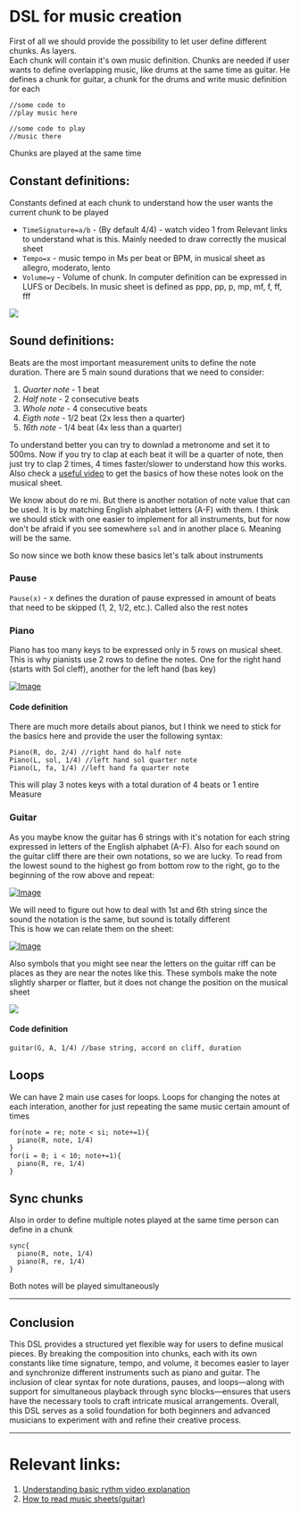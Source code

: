 # DSL for music creation

First of all we should provide the possibility to let user define different chunks. As layers.  
Each chunk will contain it's own music definition. Chunks are needed if user wants to define overlapping music, like drums at the same time as guitar. He defines a chunk for guitar, a chunk for the drums and write music definition for each

```
//some code to 
//play music here
```

```
//some code to play 
//music there
```

Chunks are played at the same time

## Constant definitions:

Constants defined at each chunk to understand how the user wants the current chunk to be played

- `TimeSignature=a/b` - (By default 4/4) - watch video 1 from Relevant links to understand what is this. Mainly needed to draw correctly the musical sheet
- `Tempo=x` - music tempo in Ms per beat or BPM, in musical sheet as allegro, moderato, lento
- `Volume=y` - Volume of chunk. In computer definition can be expressed in LUFS or Decibels. In music sheet is defined as ppp, pp, p, mp, mf, f, ff, fff

[![](https://private-user-images.githubusercontent.com/103861986/413540474-89eec042-7290-4e74-8f71-40304321700e.png?jwt=eyJhbGciOiJIUzI1NiIsInR5cCI6IkpXVCJ9.eyJpc3MiOiJnaXRodWIuY29tIiwiYXVkIjoicmF3LmdpdGh1YnVzZXJjb250ZW50LmNvbSIsImtleSI6ImtleTUiLCJleHAiOjE3NDI3OTg2MjcsIm5iZiI6MTc0Mjc5ODMyNywicGF0aCI6Ii8xMDM4NjE5ODYvNDEzNTQwNDc0LTg5ZWVjMDQyLTcyOTAtNGU3NC04ZjcxLTQwMzA0MzIxNzAwZS5wbmc_WC1BbXotQWxnb3JpdGhtPUFXUzQtSE1BQy1TSEEyNTYmWC1BbXotQ3JlZGVudGlhbD1BS0lBVkNPRFlMU0E1M1BRSzRaQSUyRjIwMjUwMzI0JTJGdXMtZWFzdC0xJTJGczMlMkZhd3M0X3JlcXVlc3QmWC1BbXotRGF0ZT0yMDI1MDMyNFQwNjM4NDdaJlgtQW16LUV4cGlyZXM9MzAwJlgtQW16LVNpZ25hdHVyZT0xNmVjMTY3NDY4MjIyYmQxOGNmMGMwNmZkMDUzMDc5ZDhiMmFhYzIxNjBlZjU1NjgyNjllY2M0MTRmOWQ0OWE0JlgtQW16LVNpZ25lZEhlYWRlcnM9aG9zdCJ9.yQ6Kj7Vqf8MXXJ77hjXGhW69Tni_I8V3zJCHlmw1yNI)](https://private-user-images.githubusercontent.com/103861986/413540474-89eec042-7290-4e74-8f71-40304321700e.png?jwt=eyJhbGciOiJIUzI1NiIsInR5cCI6IkpXVCJ9.eyJpc3MiOiJnaXRodWIuY29tIiwiYXVkIjoicmF3LmdpdGh1YnVzZXJjb250ZW50LmNvbSIsImtleSI6ImtleTUiLCJleHAiOjE3NDI3OTg2MjcsIm5iZiI6MTc0Mjc5ODMyNywicGF0aCI6Ii8xMDM4NjE5ODYvNDEzNTQwNDc0LTg5ZWVjMDQyLTcyOTAtNGU3NC04ZjcxLTQwMzA0MzIxNzAwZS5wbmc_WC1BbXotQWxnb3JpdGhtPUFXUzQtSE1BQy1TSEEyNTYmWC1BbXotQ3JlZGVudGlhbD1BS0lBVkNPRFlMU0E1M1BRSzRaQSUyRjIwMjUwMzI0JTJGdXMtZWFzdC0xJTJGczMlMkZhd3M0X3JlcXVlc3QmWC1BbXotRGF0ZT0yMDI1MDMyNFQwNjM4NDdaJlgtQW16LUV4cGlyZXM9MzAwJlgtQW16LVNpZ25hdHVyZT0xNmVjMTY3NDY4MjIyYmQxOGNmMGMwNmZkMDUzMDc5ZDhiMmFhYzIxNjBlZjU1NjgyNjllY2M0MTRmOWQ0OWE0JlgtQW16LVNpZ25lZEhlYWRlcnM9aG9zdCJ9.yQ6Kj7Vqf8MXXJ77hjXGhW69Tni_I8V3zJCHlmw1yNI)

## Sound definitions:

Beats are the most important measurement units to define the note duration. There are 5 main sound durations that we need to consider:

1. _Quarter note_ - 1 beat
2. _Half note_ - 2 consecutive beats
3. _Whole note_ - 4 consecutive beats
4. _Eigth note_ - 1/2 beat (2x less then a quarter)
5. _16th note_ - 1/4 beat (4x less than a quarter)

To understand better you can try to downlad a metronome and set it to 500ms. Now if you try to clap at each beat it will be a quarter of note, then just try to clap 2 times, 4 times faster/slower to understand how this works. Also check a [useful video](https://youtu.be/ZoxN0wOmw-Q?si=zk-XzM2LhwfT7fwK) to get the basics of how these notes look on the musical sheet.

We know about do re mi. But there is another notation of note value that can be used. It is by matching English alphabet letters (A-F) with them. I think we should stick with one easier to implement for all instruments, but for now don't be afraid if you see somewhere `sol` and in another place `G`. Meaning will be the same.

So now since we both know these basics let's talk about instruments

### Pause

`Pause(x)` - x defines the duration of pause expressed in amount of beats that need to be skipped (1, 2, 1/2, etc.). Called also the rest notes

### Piano

Piano has too many keys to be expressed only in 5 rows on musical sheet. This is why pianists use 2 rows to define the notes. One for the right hand (starts with Sol cleff), another for the left hand (bas key)

[![Image](https://private-user-images.githubusercontent.com/103861986/413540492-a4bbf80f-716d-4199-93cf-681132c88b2c.png?jwt=eyJhbGciOiJIUzI1NiIsInR5cCI6IkpXVCJ9.eyJpc3MiOiJnaXRodWIuY29tIiwiYXVkIjoicmF3LmdpdGh1YnVzZXJjb250ZW50LmNvbSIsImtleSI6ImtleTUiLCJleHAiOjE3NDI3OTg2MjcsIm5iZiI6MTc0Mjc5ODMyNywicGF0aCI6Ii8xMDM4NjE5ODYvNDEzNTQwNDkyLWE0YmJmODBmLTcxNmQtNDE5OS05M2NmLTY4MTEzMmM4OGIyYy5wbmc_WC1BbXotQWxnb3JpdGhtPUFXUzQtSE1BQy1TSEEyNTYmWC1BbXotQ3JlZGVudGlhbD1BS0lBVkNPRFlMU0E1M1BRSzRaQSUyRjIwMjUwMzI0JTJGdXMtZWFzdC0xJTJGczMlMkZhd3M0X3JlcXVlc3QmWC1BbXotRGF0ZT0yMDI1MDMyNFQwNjM4NDdaJlgtQW16LUV4cGlyZXM9MzAwJlgtQW16LVNpZ25hdHVyZT1hMjJkZmFhMjA3NzM3NDhjNzYxMWJmM2RiNGRhYzg0Yzk2YzEyNDQxMGM3ODU5NzdlZGJhYzI3OWUyNjYzYzFhJlgtQW16LVNpZ25lZEhlYWRlcnM9aG9zdCJ9.690RaRNaUPhfFNX9HUzbYLfwiVnLXiLvwWh8-nWXmN4)](https://private-user-images.githubusercontent.com/103861986/413540492-a4bbf80f-716d-4199-93cf-681132c88b2c.png?jwt=eyJhbGciOiJIUzI1NiIsInR5cCI6IkpXVCJ9.eyJpc3MiOiJnaXRodWIuY29tIiwiYXVkIjoicmF3LmdpdGh1YnVzZXJjb250ZW50LmNvbSIsImtleSI6ImtleTUiLCJleHAiOjE3NDI3OTg2MjcsIm5iZiI6MTc0Mjc5ODMyNywicGF0aCI6Ii8xMDM4NjE5ODYvNDEzNTQwNDkyLWE0YmJmODBmLTcxNmQtNDE5OS05M2NmLTY4MTEzMmM4OGIyYy5wbmc_WC1BbXotQWxnb3JpdGhtPUFXUzQtSE1BQy1TSEEyNTYmWC1BbXotQ3JlZGVudGlhbD1BS0lBVkNPRFlMU0E1M1BRSzRaQSUyRjIwMjUwMzI0JTJGdXMtZWFzdC0xJTJGczMlMkZhd3M0X3JlcXVlc3QmWC1BbXotRGF0ZT0yMDI1MDMyNFQwNjM4NDdaJlgtQW16LUV4cGlyZXM9MzAwJlgtQW16LVNpZ25hdHVyZT1hMjJkZmFhMjA3NzM3NDhjNzYxMWJmM2RiNGRhYzg0Yzk2YzEyNDQxMGM3ODU5NzdlZGJhYzI3OWUyNjYzYzFhJlgtQW16LVNpZ25lZEhlYWRlcnM9aG9zdCJ9.690RaRNaUPhfFNX9HUzbYLfwiVnLXiLvwWh8-nWXmN4)

#### Code definition

There are much more details about pianos, but I think we need to stick for the basics here and provide the user the following syntax:

```
Piano(R, do, 2/4) //right hand do half note
Piano(L, sol, 1/4) //left hand sol quarter note
Piano(L, fa, 1/4) //left hand fa quarter note
```

This will play 3 notes keys with a total duration of 4 beats or 1 entire Measure

### Guitar

As you maybe know the guitar has 6 strings with it's notation for each string expressed in letters of the English alphabet (A-F). Also for each sound on the guitar cliff there are their own notations, so we are lucky. To read from the lowest sound to the highest go from bottom row to the right, go to the beginning of the row above and repeat:

[![Image](https://private-user-images.githubusercontent.com/103861986/413540566-c84e0c2b-5cc2-44ee-9a43-25fd409ed4a8.png?jwt=eyJhbGciOiJIUzI1NiIsInR5cCI6IkpXVCJ9.eyJpc3MiOiJnaXRodWIuY29tIiwiYXVkIjoicmF3LmdpdGh1YnVzZXJjb250ZW50LmNvbSIsImtleSI6ImtleTUiLCJleHAiOjE3NDI3OTg2MjcsIm5iZiI6MTc0Mjc5ODMyNywicGF0aCI6Ii8xMDM4NjE5ODYvNDEzNTQwNTY2LWM4NGUwYzJiLTVjYzItNDRlZS05YTQzLTI1ZmQ0MDllZDRhOC5wbmc_WC1BbXotQWxnb3JpdGhtPUFXUzQtSE1BQy1TSEEyNTYmWC1BbXotQ3JlZGVudGlhbD1BS0lBVkNPRFlMU0E1M1BRSzRaQSUyRjIwMjUwMzI0JTJGdXMtZWFzdC0xJTJGczMlMkZhd3M0X3JlcXVlc3QmWC1BbXotRGF0ZT0yMDI1MDMyNFQwNjM4NDdaJlgtQW16LUV4cGlyZXM9MzAwJlgtQW16LVNpZ25hdHVyZT05ZjRjYTNjMzc1NzY5ZjQzNTAyMmUxNzg2MjY1MmQ5Y2Q0MGJhZTcwY2U0MDJmYTg1NTEzYWE5MmNjMDg2MzNmJlgtQW16LVNpZ25lZEhlYWRlcnM9aG9zdCJ9.kGSpeNLPTJ6Q8dvVC-syuaKGy-fLJLatK5Tne6XoZwo)](https://private-user-images.githubusercontent.com/103861986/413540566-c84e0c2b-5cc2-44ee-9a43-25fd409ed4a8.png?jwt=eyJhbGciOiJIUzI1NiIsInR5cCI6IkpXVCJ9.eyJpc3MiOiJnaXRodWIuY29tIiwiYXVkIjoicmF3LmdpdGh1YnVzZXJjb250ZW50LmNvbSIsImtleSI6ImtleTUiLCJleHAiOjE3NDI3OTg2MjcsIm5iZiI6MTc0Mjc5ODMyNywicGF0aCI6Ii8xMDM4NjE5ODYvNDEzNTQwNTY2LWM4NGUwYzJiLTVjYzItNDRlZS05YTQzLTI1ZmQ0MDllZDRhOC5wbmc_WC1BbXotQWxnb3JpdGhtPUFXUzQtSE1BQy1TSEEyNTYmWC1BbXotQ3JlZGVudGlhbD1BS0lBVkNPRFlMU0E1M1BRSzRaQSUyRjIwMjUwMzI0JTJGdXMtZWFzdC0xJTJGczMlMkZhd3M0X3JlcXVlc3QmWC1BbXotRGF0ZT0yMDI1MDMyNFQwNjM4NDdaJlgtQW16LUV4cGlyZXM9MzAwJlgtQW16LVNpZ25hdHVyZT05ZjRjYTNjMzc1NzY5ZjQzNTAyMmUxNzg2MjY1MmQ5Y2Q0MGJhZTcwY2U0MDJmYTg1NTEzYWE5MmNjMDg2MzNmJlgtQW16LVNpZ25lZEhlYWRlcnM9aG9zdCJ9.kGSpeNLPTJ6Q8dvVC-syuaKGy-fLJLatK5Tne6XoZwo)

We will need to figure out how to deal with 1st and 6th string since the sound the notation is the same, but sound is totally different  
This is how we can relate them on the sheet:

[![Image](https://private-user-images.githubusercontent.com/103861986/413540579-bd202876-df92-490d-8707-07443e34b5e1.png?jwt=eyJhbGciOiJIUzI1NiIsInR5cCI6IkpXVCJ9.eyJpc3MiOiJnaXRodWIuY29tIiwiYXVkIjoicmF3LmdpdGh1YnVzZXJjb250ZW50LmNvbSIsImtleSI6ImtleTUiLCJleHAiOjE3NDI3OTg2MjcsIm5iZiI6MTc0Mjc5ODMyNywicGF0aCI6Ii8xMDM4NjE5ODYvNDEzNTQwNTc5LWJkMjAyODc2LWRmOTItNDkwZC04NzA3LTA3NDQzZTM0YjVlMS5wbmc_WC1BbXotQWxnb3JpdGhtPUFXUzQtSE1BQy1TSEEyNTYmWC1BbXotQ3JlZGVudGlhbD1BS0lBVkNPRFlMU0E1M1BRSzRaQSUyRjIwMjUwMzI0JTJGdXMtZWFzdC0xJTJGczMlMkZhd3M0X3JlcXVlc3QmWC1BbXotRGF0ZT0yMDI1MDMyNFQwNjM4NDdaJlgtQW16LUV4cGlyZXM9MzAwJlgtQW16LVNpZ25hdHVyZT1mNWM3ZjJjMmU2NWM5MWFlM2JkNWU0ODUyODAwYTNmMjA0ZGFlNTIxNjU1ZmIwZjU1ZDkxZjU1ODEwM2FkYmM0JlgtQW16LVNpZ25lZEhlYWRlcnM9aG9zdCJ9.D1VIrG_Yc1Aqk1cJrla-VkgNZCJM5xb8j2NImYssU_4)](https://private-user-images.githubusercontent.com/103861986/413540579-bd202876-df92-490d-8707-07443e34b5e1.png?jwt=eyJhbGciOiJIUzI1NiIsInR5cCI6IkpXVCJ9.eyJpc3MiOiJnaXRodWIuY29tIiwiYXVkIjoicmF3LmdpdGh1YnVzZXJjb250ZW50LmNvbSIsImtleSI6ImtleTUiLCJleHAiOjE3NDI3OTg2MjcsIm5iZiI6MTc0Mjc5ODMyNywicGF0aCI6Ii8xMDM4NjE5ODYvNDEzNTQwNTc5LWJkMjAyODc2LWRmOTItNDkwZC04NzA3LTA3NDQzZTM0YjVlMS5wbmc_WC1BbXotQWxnb3JpdGhtPUFXUzQtSE1BQy1TSEEyNTYmWC1BbXotQ3JlZGVudGlhbD1BS0lBVkNPRFlMU0E1M1BRSzRaQSUyRjIwMjUwMzI0JTJGdXMtZWFzdC0xJTJGczMlMkZhd3M0X3JlcXVlc3QmWC1BbXotRGF0ZT0yMDI1MDMyNFQwNjM4NDdaJlgtQW16LUV4cGlyZXM9MzAwJlgtQW16LVNpZ25hdHVyZT1mNWM3ZjJjMmU2NWM5MWFlM2JkNWU0ODUyODAwYTNmMjA0ZGFlNTIxNjU1ZmIwZjU1ZDkxZjU1ODEwM2FkYmM0JlgtQW16LVNpZ25lZEhlYWRlcnM9aG9zdCJ9.D1VIrG_Yc1Aqk1cJrla-VkgNZCJM5xb8j2NImYssU_4)

Also symbols that you might see near the letters on the guitar riff can be places as they are near the notes like this. These symbols make the note slightly sharper or flatter, but it does not change the position on the musical sheet

[![](https://private-user-images.githubusercontent.com/103861986/413540602-33f9e49e-a93b-4910-9527-38c184e8c7c9.png?jwt=eyJhbGciOiJIUzI1NiIsInR5cCI6IkpXVCJ9.eyJpc3MiOiJnaXRodWIuY29tIiwiYXVkIjoicmF3LmdpdGh1YnVzZXJjb250ZW50LmNvbSIsImtleSI6ImtleTUiLCJleHAiOjE3NDI3OTg2MjcsIm5iZiI6MTc0Mjc5ODMyNywicGF0aCI6Ii8xMDM4NjE5ODYvNDEzNTQwNjAyLTMzZjllNDllLWE5M2ItNDkxMC05NTI3LTM4YzE4NGU4YzdjOS5wbmc_WC1BbXotQWxnb3JpdGhtPUFXUzQtSE1BQy1TSEEyNTYmWC1BbXotQ3JlZGVudGlhbD1BS0lBVkNPRFlMU0E1M1BRSzRaQSUyRjIwMjUwMzI0JTJGdXMtZWFzdC0xJTJGczMlMkZhd3M0X3JlcXVlc3QmWC1BbXotRGF0ZT0yMDI1MDMyNFQwNjM4NDdaJlgtQW16LUV4cGlyZXM9MzAwJlgtQW16LVNpZ25hdHVyZT05MzdkNjMxMDkyYTFmYzM4NDA3NDI2YzBiODViOGUwOWI4OTRmMDgxYjBhYzA0ZmNjN2ZhY2RhMzg5ZDY4OWFjJlgtQW16LVNpZ25lZEhlYWRlcnM9aG9zdCJ9.RGKYp_mvQK6S1Pz4UnTmD8rAvet-okbbAL7frDcG3tE)](https://private-user-images.githubusercontent.com/103861986/413540602-33f9e49e-a93b-4910-9527-38c184e8c7c9.png?jwt=eyJhbGciOiJIUzI1NiIsInR5cCI6IkpXVCJ9.eyJpc3MiOiJnaXRodWIuY29tIiwiYXVkIjoicmF3LmdpdGh1YnVzZXJjb250ZW50LmNvbSIsImtleSI6ImtleTUiLCJleHAiOjE3NDI3OTg2MjcsIm5iZiI6MTc0Mjc5ODMyNywicGF0aCI6Ii8xMDM4NjE5ODYvNDEzNTQwNjAyLTMzZjllNDllLWE5M2ItNDkxMC05NTI3LTM4YzE4NGU4YzdjOS5wbmc_WC1BbXotQWxnb3JpdGhtPUFXUzQtSE1BQy1TSEEyNTYmWC1BbXotQ3JlZGVudGlhbD1BS0lBVkNPRFlMU0E1M1BRSzRaQSUyRjIwMjUwMzI0JTJGdXMtZWFzdC0xJTJGczMlMkZhd3M0X3JlcXVlc3QmWC1BbXotRGF0ZT0yMDI1MDMyNFQwNjM4NDdaJlgtQW16LUV4cGlyZXM9MzAwJlgtQW16LVNpZ25hdHVyZT05MzdkNjMxMDkyYTFmYzM4NDA3NDI2YzBiODViOGUwOWI4OTRmMDgxYjBhYzA0ZmNjN2ZhY2RhMzg5ZDY4OWFjJlgtQW16LVNpZ25lZEhlYWRlcnM9aG9zdCJ9.RGKYp_mvQK6S1Pz4UnTmD8rAvet-okbbAL7frDcG3tE)

#### Code definition

```
guitar(G, A, 1/4) //base string, accord on cliff, duration
```

## Loops

We can have 2 main use cases for loops. Loops for changing the notes at each interation, another for just repeating the same music certain amount of times

```
for(note = re; note < si; note+=1){
  piano(R, note, 1/4)
}
for(i = 0; i < 10; note+=1){
  piano(R, re, 1/4)
} 
```

## Sync chunks

Also in order to define multiple notes played at the same time person can define in a chunk

```
sync{
  piano(R, note, 1/4)
  piano(R, re, 1/4)
}
```

Both notes will be played simultaneously

---

## Conclusion

This DSL provides a structured yet flexible way for users to define musical pieces. By breaking the composition into chunks, each with its own constants like time signature, tempo, and volume, it becomes easier to layer and synchronize different instruments such as piano and guitar. The inclusion of clear syntax for note durations, pauses, and loops—along with support for simultaneous playback through sync blocks—ensures that users have the necessary tools to craft intricate musical arrangements. Overall, this DSL serves as a solid foundation for both beginners and advanced musicians to experiment with and refine their creative process.

---
# Relevant links:

1. [Understanding basic rythm video explanation](https://youtu.be/ZoxN0wOmw-Q?si=zk-XzM2LhwfT7fwK)
2. [How to read music sheets(guitar)](https://youtu.be/8bzAjQ4PxyA?si=obaMmeKy7t1q0d7w)
